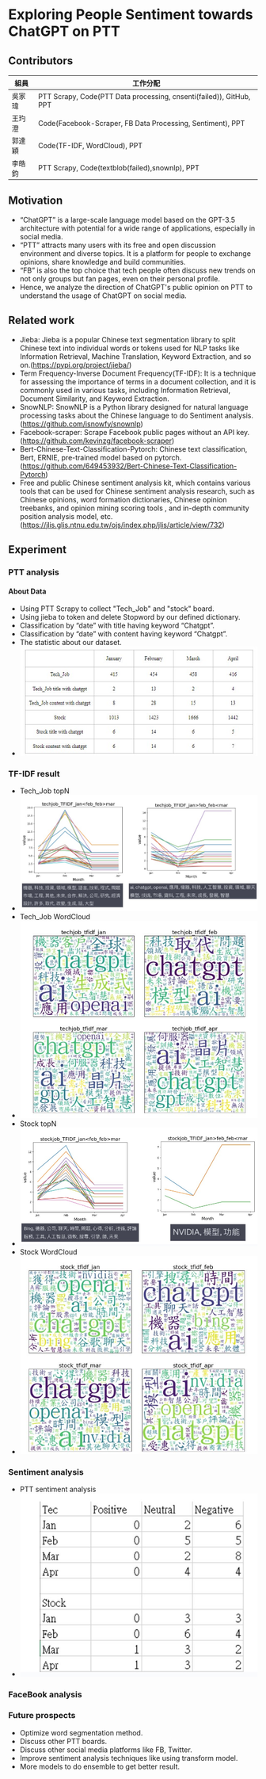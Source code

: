 # Exploring People Sentiment towards ChatGPT on PTT
## Contributors
|組員|工作分配|
|-|-|
|吳家瑋|PTT Scrapy, Code(PTT Data processing, cnsenti(failed)), GitHub, PPT|
|王玓澄|Code(Facebook-Scraper, FB Data Processing, Sentiment), PPT|
|郭達穎|Code(TF-IDF, WordCloud), PPT|
|李皓鈞|PTT Scrapy, Code(textblob(failed),snownlp), PPT|
## Motivation
* “ChatGPT” is a large-scale language model based on the GPT-3.5 architecture with potential for a wide range of applications, especially in social media.
* “PTT” attracts many users with its free and open discussion environment and diverse topics. It is a platform for people to exchange opinions, share knowledge and build communities.
* “FB” is also the top choice that tech people often discuss new trends on not only groups but fan pages, even on their personal profile.
* Hence, we analyze the direction of ChatGPT's public opinion on PTT to understand the usage of ChatGPT on social media.
## Related work
* Jieba: Jieba is a popular Chinese text segmentation library to split Chinese text into individual words or tokens used for NLP tasks like Information Retrieval, Machine Translation, Keyword Extraction, and so on.(https://pypi.org/project/jieba/)
* Term Frequency-Inverse Document Frequency(TF-IDF): It is a technique for assessing the importance of terms in a document collection, and it is commonly used in various tasks, including Information Retrieval, Document Similarity,  and Keyword Extraction.
* SnowNLP: SnowNLP is a Python library designed for natural language processing tasks about the Chinese language to do Sentiment analysis.(https://github.com/isnowfy/snownlp)
* Facebook-scraper: Scrape Facebook public pages without an API key.(https://github.com/kevinzg/facebook-scraper)
* Bert-Chinese-Text-Classification-Pytorch: Chinese text classification, Bert, ERNIE, pre-trained model based on pytorch.(https://github.com/649453932/Bert-Chinese-Text-Classification-Pytorch)
* Free and public Chinese sentiment analysis kit, which contains various tools that can be used for Chinese sentiment analysis research, such as Chinese opinions, word formation dictionaries, Chinese opinion treebanks, and opinion mining scoring tools , and in-depth community position analysis model, etc.(https://jlis.glis.ntnu.edu.tw/ojs/index.php/jlis/article/view/732)

## Experiment
### PTT analysis 
#### About Data
* Using PTT Scrapy to collect "Tech_Job" and "stock" board.
* Using jieba to token and delete Stopword by our defined dictionary.
* Classification by “date” with title having keyword “Chatgpt”.
* Classification by “date” with content having keyword “Chatgpt”.
* The statistic about our dataset.
* ![image](image/statistic.jpg)
### TF-IDF result
* Tech_Job topN
* ![image](image/tec_TFIDF.jpg)
* Tech_Job WordCloud 
* ![image](image/tec_TFIDF_wordcloud.jpg)
* Stock topN
* ![image](image/stock_TFIDF.jpg)
* Stock WordCloud
* ![image](image/stock_TFIDF_wordcloud.jpg)
### Sentiment analysis
* PTT sentiment analysis
* ![image](image/PTT_sentiment.jpg)
### FaceBook analysis
### Future prospects
* Optimize word segmentation method.
* Discuss other PTT boards.
* Discuss other social media platforms like FB, Twitter.
* Improve sentiment analysis techniques like using transform model.
* More models to do ensemble to get better result.
